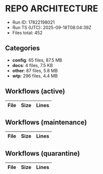 # REPO ARCHITECTURE
- Run ID: 17822198021
- Run TS (UTC): 2025-09-18T08:04:39Z
- Files total: 452

## Categories
- **config**: 65 files, 87.5 MB
- **docs**: 4 files, 7.5 KB
- **other**: 87 files, 5.8 MB
- **wtp**: 296 files, 4.4 MB

## Workflows (active)
| File | Size | Lines |
|---|---:|---:|

## Workflows (maintenance)
| File | Size | Lines |
|---|---:|---:|

## Workflows (quarantine)
| File | Size | Lines |
|---|---:|---:|
